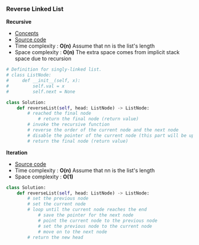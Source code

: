 ### Reverse Linked List
**Recursive**
- [Concepts](images/recursive.png)
- [Source code](source/recursive.py)
- Time complexity : **O(n)** Assume that nn is the list's length
- Space complexity : **O(n)** The extra space comes from implicit stack space due to recursion

```python
# Definition for singly-linked list.
# class ListNode:
#     def __init__(self, x):
#         self.val = x
#         self.next = None

class Solution:
    def reverseList(self, head: ListNode) -> ListNode:
        # reached the final node
            # return the final node (return value)
        # invoke the recursive function
        # reverse the order of the current node and the next node
        # disable the pointer of the current node (this part will be updated by the previous recursive function)
        # return the final node (return value)
```

**Iteration**
- [Source code](source/iteration.py)
- Time complexity : **O(n)** Assume that nn is the list's length
- Space complexity : **O(1)**

```python
class Solution:
    def reverseList(self, head: ListNode) -> ListNode:
        # set the previous node
        # set the current node
        # loop until the current node reaches the end
            # save the pointer for the next node
            # point the current node to the previous node
            # set the previous node to the current node
            # move on to the next node
        # return the new head
```

